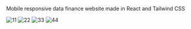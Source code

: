 Mobile responsive data finance website made in React and Tailwind CSS 

![11](https://github.com/Vnill125/data-finance-website/assets/129762972/a0d0a7ee-7de5-495d-b1ea-2281d5dccad5)
![22](https://github.com/Vnill125/data-finance-website/assets/129762972/f3df9152-0c76-496a-8aa7-62b3eda27e5f)
![33](https://github.com/Vnill125/data-finance-website/assets/129762972/131b4350-212d-4d80-963f-a3a4f260363f)
![44](https://github.com/Vnill125/data-finance-website/assets/129762972/ca0f3cac-4bd3-46b5-af99-559e29952d33)
